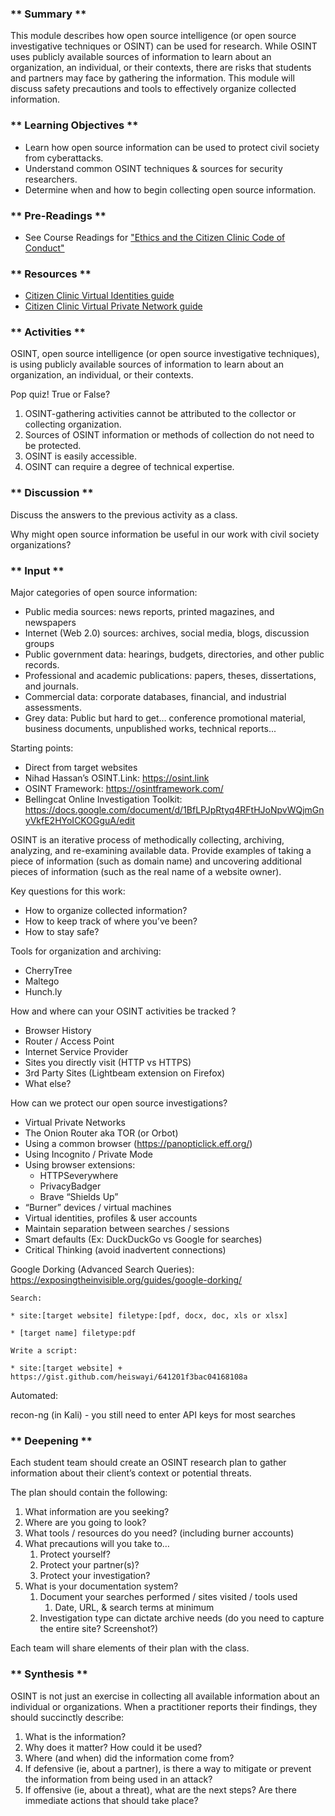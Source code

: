 ### ** Summary **

This module describes how open source intelligence (or open source investigative techniques or OSINT) can be used for research. While OSINT uses publicly available sources of information to learn about an organization, an individual, or their contexts, there are risks that students and partners may face by gathering the information. This module will discuss safety precautions and tools to effectively organize collected information.

### ** Learning Objectives **

*   Learn how open source information can be used to protect civil society from cyberattacks.
*   Understand common OSINT techniques & sources for security researchers.
*   Determine when and how to begin collecting open source information.

### ** Pre-Readings **

* See Course Readings for ["Ethics and the Citizen Clinic Code of Conduct"](../../../Consolidated_Bibliography#osint)

### ** Resources **

* [Citizen Clinic Virtual Identities guide](../../../Clinic_Infrastructure/Virtual_Identities.md)
* [Citizen Clinic Virtual Private Network guide](../../../Clinic_Infrastructure/VPN.md)

### ** Activities **

OSINT, open source intelligence (or open source investigative techniques), is using publicly available sources of information to learn about an organization, an individual, or their contexts.

Pop quiz! True or False?

1. OSINT-gathering activities cannot be attributed to the collector or collecting organization. 
2. Sources of OSINT information or methods of collection do not need to be protected.
3. OSINT is easily accessible.
4. OSINT can require a degree of technical expertise.

### ** Discussion **

Discuss the answers to the previous activity as a class.

Why might open source information be useful in our work with civil society organizations?


### ** Input **

Major categories of open source information:

*   Public media sources: news reports, printed magazines, and newspapers
*   Internet (Web 2.0) sources: archives, social media, blogs, discussion groups
*   Public government data: hearings, budgets, directories, and other public records.
*   Professional and academic publications: papers, theses, dissertations, and journals.
*   Commercial data: corporate databases, financial, and industrial assessments.
*   Grey data: Public but hard to get… conference promotional material, business documents, unpublished works, technical reports...

Starting points:

*   Direct from target websites
*   Nihad Hassan’s OSINT.Link: https://osint.link  
*   OSINT Framework: https://osintframework.com/
*   Bellingcat Online Investigation Toolkit: https://docs.google.com/document/d/1BfLPJpRtyq4RFtHJoNpvWQjmGnyVkfE2HYoICKOGguA/edit 

OSINT is an iterative process of methodically collecting, archiving, analyzing, and re-examining available data. Provide examples of taking a piece of information (such as domain name) and uncovering additional pieces of information (such as the real name of a website owner).

Key questions for this work:

*   How to organize collected information?
*   How to keep track of where you’ve been?
*   How to stay safe?

Tools for organization and archiving:

*   CherryTree
*   Maltego
*   Hunch.ly

How and where can your OSINT activities be tracked ?

*  Browser History
*  Router / Access Point
*  Internet Service Provider
*  Sites you directly visit (HTTP vs HTTPS)
*  3rd Party Sites (Lightbeam extension on Firefox)
*  What else?

How can we protect our open source investigations?

*   Virtual Private Networks
*   The Onion Router aka TOR (or Orbot)
*   Using a common browser (https://panopticlick.eff.org/)
*   Using Incognito / Private Mode
*   Using browser extensions:
    *   HTTPSeverywhere
    *   PrivacyBadger
    *   Brave “Shields Up”
*   “Burner” devices / virtual machines
*   Virtual identities, profiles & user accounts
*   Maintain separation between searches / sessions
*   Smart defaults (Ex: DuckDuckGo vs Google for searches)
*   Critical Thinking (avoid inadvertent connections)

Google Dorking (Advanced Search Queries): https://exposingtheinvisible.org/guides/google-dorking/

	Search: 

	* site:[target website] filetype:[pdf, docx, doc, xls or xlsx]

	* [target name] filetype:pdf 

	Write a script: 

	* site:[target website] + https://gist.github.com/heiswayi/641201f3bac04168108a 

Automated: 

recon-ng (in Kali) - you still need to enter API keys for most searches

### ** Deepening **

Each student team should create an OSINT research plan to gather information about their client’s context or potential threats.

The plan should contain the following:

1. What information are you seeking?
2. Where are you going to look?
3. What tools / resources do you need? (including burner accounts)
4. What precautions will you take to…
    1. Protect yourself?
    2. Protect your partner(s)?
    3. Protect your investigation?
5. What is your documentation system?
    1. Document your searches performed / sites visited / tools used
        1. Date, URL, & search terms at minimum
    2. Investigation type can dictate archive needs (do you need to capture the entire site? Screenshot?)

Each team will share elements of their plan with the class.

### ** Synthesis **

OSINT is not just an exercise in collecting all available information about an individual or organizations. When a practitioner reports their findings, they should succinctly describe:

1. What is the information?
2. Why does it matter? How could it be used?
3. Where (and when) did the information come from?
4. If defensive (ie, about a partner), is there a way to mitigate or prevent the information from being used in an attack?
5. If offensive (ie, about a threat), what are the next steps? Are there immediate actions that should take place?

